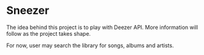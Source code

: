 # Sneezer

The idea behind this project is to play with Deezer API. More information will follow as the project takes shape.

For now, user may search the library for songs, albums and artists.